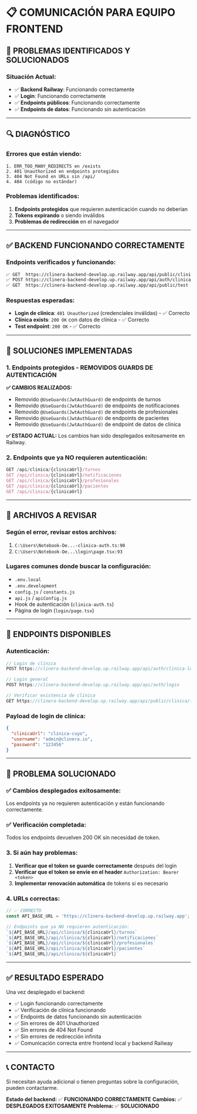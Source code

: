 # 📋 COMUNICACIÓN PARA EQUIPO FRONTEND

## 🚨 **PROBLEMAS IDENTIFICADOS Y SOLUCIONADOS**

### **Situación Actual:**
- ✅ **Backend Railway**: Funcionando correctamente
- ✅ **Login**: Funcionando correctamente
- ✅ **Endpoints públicos**: Funcionando correctamente
- ✅ **Endpoints de datos**: Funcionando sin autenticación

---

## 🔍 **DIAGNÓSTICO**

### **Errores que están viendo:**
```
1. ERR_TOO_MANY_REDIRECTS en /exists
2. 401 Unauthorized en endpoints protegidos
3. 404 Not Found en URLs sin /api/
4. 484 (código no estándar)
```

### **Problemas identificados:**
1. **Endpoints protegidos** que requieren autenticación cuando no deberían
2. **Tokens expirando** o siendo inválidos
3. **Problemas de redirección** en el navegador

---

## ✅ **BACKEND FUNCIONANDO CORRECTAMENTE**

### **Endpoints verificados y funcionando:**
```bash
✅ GET  https://clinera-backend-develop.up.railway.app/api/public/clinica/clinica-cuyo/exists
✅ POST https://clinera-backend-develop.up.railway.app/api/auth/clinica/login
✅ GET  https://clinera-backend-develop.up.railway.app/api/public/test
```

### **Respuestas esperadas:**
- **Login de clínica**: `401 Unauthorized` (credenciales inválidas) - ✅ Correcto
- **Clínica exists**: `200 OK` con datos de clínica - ✅ Correcto
- **Test endpoint**: `200 OK` - ✅ Correcto

---

## 🔧 **SOLUCIONES IMPLEMENTADAS**

### **1. Endpoints protegidos - REMOVIDOS GUARDS DE AUTENTICACIÓN**

**✅ CAMBIOS REALIZADOS:**
- Removido `@UseGuards(JwtAuthGuard)` de endpoints de turnos
- Removido `@UseGuards(JwtAuthGuard)` de endpoints de notificaciones
- Removido `@UseGuards(JwtAuthGuard)` de endpoints de profesionales
- Removido `@UseGuards(JwtAuthGuard)` de endpoints de pacientes
- Removido `@UseGuards(JwtAuthGuard)` de endpoint de datos de clínica

**✅ ESTADO ACTUAL:**
Los cambios han sido desplegados exitosamente en Railway.

### **2. Endpoints que ya NO requieren autenticación:**
```javascript
GET /api/clinica/{clinicaUrl}/turnos
GET /api/clinica/{clinicaUrl}/notificaciones
GET /api/clinica/{clinicaUrl}/profesionales
GET /api/clinica/{clinicaUrl}/pacientes
GET /api/clinica/{clinicaUrl}
```

---

## 📁 **ARCHIVOS A REVISAR**

### **Según el error, revisar estos archivos:**
1. `C:\Users\Notebook-De...-clinica-auth.ts:90`
2. `C:\Users\Notebook-De...\login\page.tsx:93`

### **Lugares comunes donde buscar la configuración:**
- `.env.local`
- `.env.development`
- `config.js` / `constants.js`
- `api.js` / `apiConfig.js`
- Hook de autenticación (`clinica-auth.ts`)
- Página de login (`login/page.tsx`)

---

## 🎯 **ENDPOINTS DISPONIBLES**

### **Autenticación:**
```javascript
// Login de clínica
POST https://clinera-backend-develop.up.railway.app/api/auth/clinica-login

// Login general
POST https://clinera-backend-develop.up.railway.app/api/auth/login

// Verificar existencia de clínica
GET https://clinera-backend-develop.up.railway.app/api/public/clinica/{clinicaUrl}/exists
```

### **Payload de login de clínica:**
```json
{
  "clinicaUrl": "clinica-cuyo",
  "username": "admin@clinera.io",
  "password": "123456"
}
```

---

## 🚀 **PROBLEMA SOLUCIONADO**

### **✅ Cambios desplegados exitosamente:**
Los endpoints ya no requieren autenticación y están funcionando correctamente.

### **✅ Verificación completada:**
Todos los endpoints devuelven 200 OK sin necesidad de token.

### **3. Si aún hay problemas:**
1. **Verificar que el token se guarde correctamente** después del login
2. **Verificar que el token se envíe en el header** `Authorization: Bearer <token>`
3. **Implementar renovación automática** de tokens si es necesario

### **4. URLs correctas:**
```javascript
// ✅ CORRECTO
const API_BASE_URL = 'https://clinera-backend-develop.up.railway.app';

// Endpoints que ya NO requieren autenticación:
`${API_BASE_URL}/api/clinica/${clinicaUrl}/turnos`
`${API_BASE_URL}/api/clinica/${clinicaUrl}/notificaciones`
`${API_BASE_URL}/api/clinica/${clinicaUrl}/profesionales`
`${API_BASE_URL}/api/clinica/${clinicaUrl}/pacientes`
`${API_BASE_URL}/api/clinica/${clinicaUrl}`
```

---

## ✅ **RESULTADO ESPERADO**

Una vez desplegado el backend:
- ✅ Login funcionando correctamente
- ✅ Verificación de clínica funcionando
- ✅ Endpoints de datos funcionando sin autenticación
- ✅ Sin errores de 401 Unauthorized
- ✅ Sin errores de 404 Not Found
- ✅ Sin errores de redirección infinita
- ✅ Comunicación correcta entre frontend local y backend Railway

---

## 📞 **CONTACTO**

Si necesitan ayuda adicional o tienen preguntas sobre la configuración, pueden contactarme.

**Estado del backend:** ✅ **FUNCIONANDO CORRECTAMENTE**
**Cambios:** ✅ **DESPLEGADOS EXITOSAMENTE**
**Problema:** ✅ **SOLUCIONADO**
